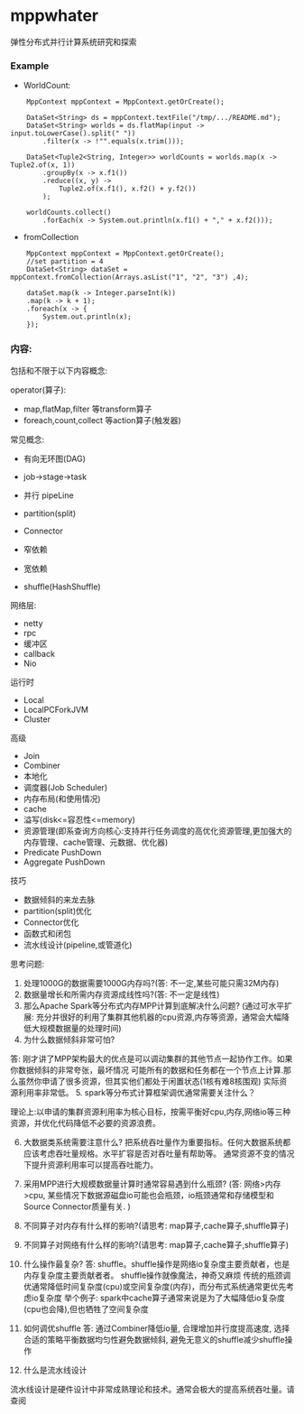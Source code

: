 # mppwhater
弹性分布式并行计算系统研究和探索

### Example
* WorldCount:
```
    MppContext mppContext = MppContext.getOrCreate();

    DataSet<String> ds = mppContext.textFile("/tmp/.../README.md");
    DataSet<String> worlds = ds.flatMap(input -> input.toLowerCase().split(" "))
        .filter(x -> !"".equals(x.trim()));

    DataSet<Tuple2<String, Integer>> worldCounts = worlds.map(x -> Tuple2.of(x, 1))
        .groupBy(x -> x.f1())
        .reduce((x, y) ->
            Tuple2.of(x.f1(), x.f2() + y.f2())
        );

    worldCounts.collect()
        .forEach(x -> System.out.println(x.f1() + "," + x.f2()));
```
* fromCollection
```
    MppContext mppContext = MppContext.getOrCreate();
    //set partition = 4
    DataSet<String> dataSet = mppContext.fromCollection(Arrays.asList("1", "2", "3") ,4);

    dataSet.map(k -> Integer.parseInt(k))
    .map(k -> k + 1);
    .foreach(x -> {
        System.out.println(x);
    });
```

### 内容:
包括和不限于以下内容概念:

operator(算子):
* map,flatMap,filter 等transform算子
* foreach,count,collect 等action算子(触发器)

常见概念:
* 有向无环图(DAG)
* job->stage->task
* 并行 pipeLine
* partition(split)
* Connector

* 窄依赖
* 宽依赖
* shuffle(HashShuffle)

网络层:
* netty
* rpc
* 缓冲区
* callback
* Nio

运行时
* Local
* LocalPCForkJVM
* Cluster

高级
* Join
* Combiner
* 本地化
* 调度器(Job Scheduler)
* 内存布局(和使用情况)
* cache
* 溢写(disk<=容忍性<=memory)
* 资源管理(即系查询方向核心:支持并行任务调度的高优化资源管理,更加强大的内存管理、cache管理、元数据、优化器)
* Predicate PushDown
* Aggregate PushDown

技巧
* 数据倾斜的来龙去脉
* partition(split)优化
* Connector优化
* 函数式和闭包
* 流水线设计(pipeline,或管道化)

思考问题:
1. 处理1000G的数据需要1000G内存吗?(答: 不一定,某些可能只需32M内存)
2. 数据量增长和所需内存资源成线性吗?(答: 不一定是线性)
3. 那么Apache Spark等分布式内存MPP计算到底解决什么问题?
(通过可水平扩展: 充分并很好的利用了集群其他机器的cpu资源,内存等资源，通常会大幅降低大规模数据量的处理时间)
4. 为什么数据倾斜非常可怕?

答: 刚才讲了MPP架构最大的优点是可以调动集群的其他节点一起协作工作。如果你数据倾斜的非常夸张，最坏情况
可能所有的数据和任务都在一个节点上计算.那么虽然你申请了很多资源，但其实他们都处于闲置状态(1核有难8核围观)
实际资源利用率非常低。
5. spark等分布式计算框架调优通常需要关注什么？

理论上:以申请的集群资源利用率为核心目标，按需平衡好cpu,内存,网络io等三种资源，并优化代码降低不必要的资源浪费。

6. 大数据类系统需要注意什么?
把系统吞吐量作为重要指标。任何大数据系统都应该考虑吞吐量规格。水平扩容是否对吞吐量有帮助等。
通常资源不变的情况下提升资源利用率可以提高吞吐能力。

6. 采用MPP进行大规模数据量计算时通常容易遇到什么瓶颈?
(答: 网络>内存>cpu,
某些情况下数据源磁盘io可能也会瓶颈，io瓶颈通常和存储模型和Source Connector质量有关.
)

7. 不同算子对内存有什么样的影响?(请思考: map算子,cache算子,shuffle算子)
8. 不同算子对网络有什么样的影响?(请思考: map算子,cache算子,shuffle算子)
9. 什么操作最复杂?
答: shuffle。shuffle操作是网络io复杂度主要贡献者，也是内存复杂度主要贡献者者。
shuffle操作就像魔法，神奇又麻烦
传统的瓶颈调优通常降低时间复杂度(cpu)或空间复杂度(内存)，而分布式系统通常更优先考虑io复杂度
举个例子: spark中cache算子通常来说是为了大幅降低io复杂度(cpu也会降),但也牺牲了空间复杂度
10. 如何调优shuffle
答: 通过Combiner降低io量, 合理增加并行度提高速度, 选择合适的策略平衡数据均匀性避免数据倾斜,
避免无意义的shuffle减少shuffle操作
11. 什么是流水线设计

流水线设计是硬件设计中非常成熟理论和技术。通常会极大的提高系统吞吐量。请查阅